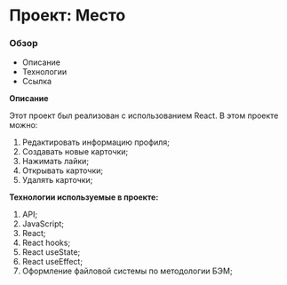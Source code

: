 # Проект: Место

### Обзор

* Описание
* Технологии
* Ссылка

**Описание**

Этот проект был реализован с использованием React.
В этом проекте можно:  
1) Редактировать информацию профиля;
2) Создавать новые карточки;
3) Нажимать лайки;
4) Открывать карточки;
5) Удалять карточки;

**Технологии используемые в проекте:**
1) API;  
2) JavaScript;  
3) React;
4) React hooks;
5) React useState;
6) React useEffect;
7) Оформление файловой системы по методологии БЭМ;
